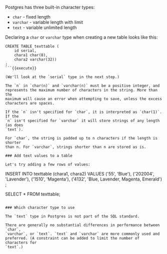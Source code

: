 Postgres has three built-in character types:

* `char` - fixed length
* `varchar` - variable length with limit
* `text` - variable unlimited length

Declaring a `char` or `varchar` type when creating a new table looks like this:

```
CREATE TABLE texttable (
    id serial, 
    chara1 char(8), 
    chara2 varchar(32))
;
```{{execute}}

(We'll look at the `serial` type in the next step.)

The `n` in `char(n)` and `varchar(n)` must be a positive integer, and 
represents the maximum number of characters in the string. More than the 
maximum will cause an error when attempting to save, unless the excess 
characters are spaces.

If the `n` isn't specified for `char`, it is interpreted as `char(1)`. If the 
`n` isn't specified for `varchar` it will store strings of any length (as does 
`text`).

For `char`, the string is padded up to n characters if the length is shorter 
than n. For `varchar`, strings shorter than n are stored as is.

### Add text values to a table

Let's try adding a few rows of values:

```
INSERT INTO texttable (chara1, chara2)
VALUES  ('55', 'Blue'),
        ('202004', 'Lavender'),
        ('1510', 'Magenta'),
        ('4132', 'Blue, Lavender, Magenta, Emerald')
;

SELECT * FROM texttable;
```{{execute}}

### Which character type to use

The `text` type in Postgres is not part of the SQL standard.

There are generally no substantial differences in performance between `char`, 
`varchar`, or `text`. `text` and `varchar` are more commonly used and 
preferred. (A constraint can be added to limit the number of characters for 
`text`.)
